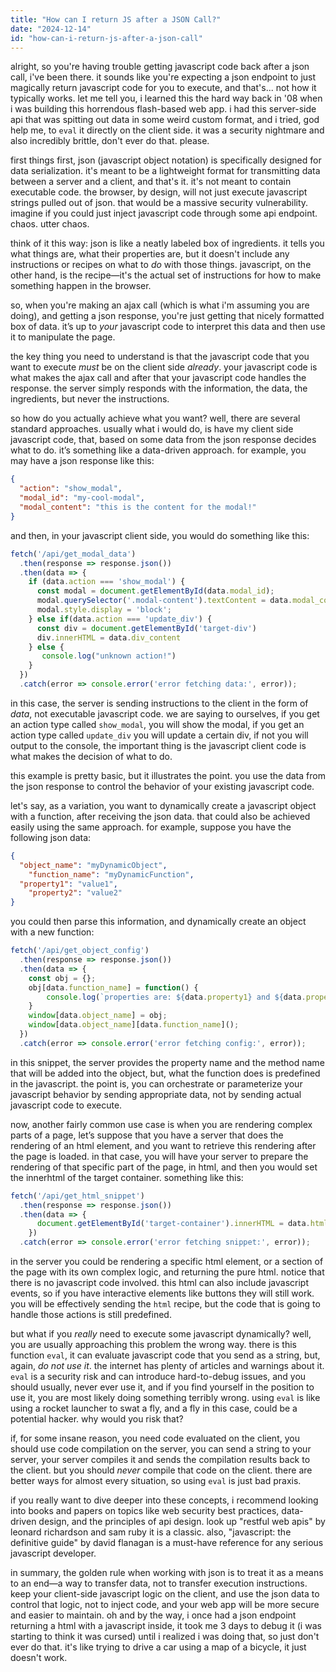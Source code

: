```yaml
---
title: "How can I return JS after a JSON Call?"
date: "2024-12-14"
id: "how-can-i-return-js-after-a-json-call"
---
```


alright, so you're having trouble getting javascript code back after a json call, i've been there. it sounds like you're expecting a json endpoint to just magically return javascript code for you to execute, and that's... not how it typically works. let me tell you, i learned this the hard way back in '08 when i was building this horrendous flash-based web app. i had this server-side api that was spitting out data in some weird custom format, and i tried, god help me, to `eval` it directly on the client side. it was a security nightmare and also incredibly brittle, don't ever do that. please.

first things first, json (javascript object notation) is specifically designed for data serialization. it's meant to be a lightweight format for transmitting data between a server and a client, and that's it. it's not meant to contain executable code. the browser, by design, will not just execute javascript strings pulled out of json. that would be a massive security vulnerability. imagine if you could just inject javascript code through some api endpoint. chaos. utter chaos.

think of it this way: json is like a neatly labeled box of ingredients. it tells you what things are, what their properties are, but it doesn't include any instructions or recipes on what to *do* with those things. javascript, on the other hand, is the recipe—it's the actual set of instructions for how to make something happen in the browser.

so, when you're making an ajax call (which is what i'm assuming you are doing), and getting a json response, you're just getting that nicely formatted box of data. it’s up to *your* javascript code to interpret this data and then use it to manipulate the page.

the key thing you need to understand is that the javascript code that you want to execute *must* be on the client side *already*. your javascript code is what makes the ajax call and after that your javascript code handles the response. the server simply responds with the information, the data, the ingredients, but never the instructions.

so how do you actually achieve what you want? well, there are several standard approaches. usually what i would do, is have my client side javascript code, that, based on some data from the json response decides what to do. it’s something like a data-driven approach. for example, you may have a json response like this:

```json
{
  "action": "show_modal",
  "modal_id": "my-cool-modal",
  "modal_content": "this is the content for the modal!"
}
```

and then, in your javascript client side, you would do something like this:

```javascript
fetch('/api/get_modal_data')
  .then(response => response.json())
  .then(data => {
    if (data.action === 'show_modal') {
      const modal = document.getElementById(data.modal_id);
      modal.querySelector('.modal-content').textContent = data.modal_content;
      modal.style.display = 'block';
    } else if(data.action === 'update_div') {
      const div = document.getElementById('target-div')
      div.innerHTML = data.div_content
    } else {
       console.log("unknown action!")
    }
  })
  .catch(error => console.error('error fetching data:', error));
```

in this case, the server is sending instructions to the client in the form of *data*, not executable javascript code. we are saying to ourselves, if you get an action type called `show_modal`, you will show the modal, if you get an action type called `update_div` you will update a certain div, if not you will output to the console, the important thing is the javascript client code is what makes the decision of what to do.

this example is pretty basic, but it illustrates the point. you use the data from the json response to control the behavior of your existing javascript code.

let's say, as a variation, you want to dynamically create a javascript object with a function, after receiving the json data. that could also be achieved easily using the same approach. for example, suppose you have the following json data:

```json
{
  "object_name": "myDynamicObject",
    "function_name": "myDynamicFunction",
  "property1": "value1",
    "property2": "value2"
}
```

you could then parse this information, and dynamically create an object with a new function:

```javascript
fetch('/api/get_object_config')
  .then(response => response.json())
  .then(data => {
    const obj = {};
    obj[data.function_name] = function() {
        console.log(`properties are: ${data.property1} and ${data.property2}`);
    }
    window[data.object_name] = obj;
    window[data.object_name][data.function_name]();
  })
  .catch(error => console.error('error fetching config:', error));
```

in this snippet, the server provides the property name and the method name that will be added into the object, but, what the function does is predefined in the javascript. the point is, you can orchestrate or parameterize your javascript behavior by sending appropriate data, not by sending actual javascript code to execute.

now, another fairly common use case is when you are rendering complex parts of a page, let’s suppose that you have a server that does the rendering of an html element, and you want to retrieve this rendering after the page is loaded. in that case, you will have your server to prepare the rendering of that specific part of the page, in html, and then you would set the innerhtml of the target container. something like this:

```javascript
fetch('/api/get_html_snippet')
  .then(response => response.json())
  .then(data => {
      document.getElementById('target-container').innerHTML = data.html
    })
  .catch(error => console.error('error fetching snippet:', error));
```
in the server you could be rendering a specific html element, or a section of the page with its own complex logic, and returning the pure html. notice that there is no javascript code involved. this html can also include javascript events, so if you have interactive elements like buttons they will still work. you will be effectively sending the `html` recipe, but the code that is going to handle those actions is still predefined.

but what if you *really* need to execute some javascript dynamically? well, you are usually approaching this problem the wrong way. there is this function `eval`, it can evaluate javascript code that you send as a string, but, again, *do not use it*. the internet has plenty of articles and warnings about it. `eval` is a security risk and can introduce hard-to-debug issues, and you should usually, never ever use it, and if you find yourself in the position to use it, you are most likely doing something terribly wrong. using `eval` is like using a rocket launcher to swat a fly, and a fly in this case, could be a potential hacker. why would you risk that?

if, for some insane reason, you need code evaluated on the client, you should use code compilation on the server, you can send a string to your server, your server compiles it and sends the compilation results back to the client. but you should *never* compile that code on the client. there are better ways for almost every situation, so using `eval` is just bad praxis.

if you really want to dive deeper into these concepts, i recommend looking into books and papers on topics like web security best practices, data-driven design, and the principles of api design. look up "restful web apis" by leonard richardson and sam ruby it is a classic. also, "javascript: the definitive guide" by david flanagan is a must-have reference for any serious javascript developer.

in summary, the golden rule when working with json is to treat it as a means to an end—a way to transfer data, not to transfer execution instructions. keep your client-side javascript logic on the client, and use the json data to control that logic, not to inject code, and your web app will be more secure and easier to maintain. oh and by the way, i once had a json endpoint returning a html with a javascript inside, it took me 3 days to debug it (i was starting to think it was cursed) until i realized i was doing that, so just don't ever do that. it's like trying to drive a car using a map of a bicycle, it just doesn't work.
